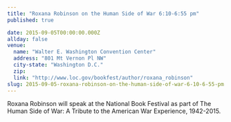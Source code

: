 ```yaml
---
title: "Roxana Robinson on the Human Side of War 6:10-6:55 pm"
published: true

date: 2015-09-05T00:00:00.000Z
allday: false
venue: 
  name: "Walter E. Washington Convention Center"
  address: "801 Mt Vernon Pl NW"
  city-state: "Washington D.C."
  zip:
  link: "http://www.loc.gov/bookfest/author/roxana_robinson"
slug: 2015-09-05-roxana-robinson-on-the-human-side-of-war-6-10-6-55-pm
---
```

Roxana Robinson will speak at the National Book Festival as part of The Human Side of War: A Tribute to the American War Experience, 1942-2015.

